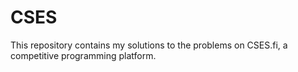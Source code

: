 # CSES
This repository contains my solutions to the problems on CSES.fi, a competitive programming platform.
